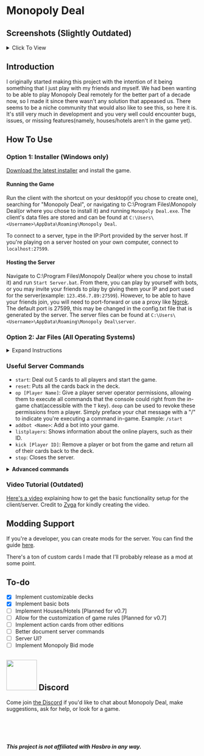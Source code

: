 # Monopoly Deal

## Screenshots (Slightly Outdated)

<details>
  <summary>Click To View</summary>
  <img src="https://i.imgur.com/wFofRPc.gif">
  <img src="https://i.imgur.com/WTkj40P.gif">
  <img src="https://i.imgur.com/5zGVma4.gif">
  <img src="https://i.imgur.com/lgUowtD.png">
  <img src="https://i.imgur.com/PvUhhll.gif">
  <img src="https://i.imgur.com/5xLT48Z.gif">
</details>

## Introduction

I originally started making this project with the intention of it being something that I just play with my friends and myself. We had been wanting to be able to play Monopoly Deal remotely for the better part of a decade now, so I made it since there wasn't any solution that appeased us. There seems to be a niche community that would also like to see this, so here it is. It's still very much in development and you very well could encounter bugs, issues, or missing features(namely, houses/hotels aren't in the game yet).

## How To Use

### Option 1: Installer (Windows only)

[Download the latest installer](https://github.com/OldManAlpha/Monopoly-Deal/releases/download/v0.6.5.1/Monopoly-Deal-Setup-0.6.5.1.exe) and install the game.

#### Running the Game

Run the client with the shortcut on your desktop(if you chose to create one), searching for "Monopoly Deal", or navigating to C:\Program Files\Monopoly Deal(or where you chose to install it) and running `Monopoly Deal.exe`. The client's data files are stored and can be found at `C:\Users\<Username>\AppData\Roaming\Monopoly Deal`.

To connect to a server, type in the IP:Port provided by the server host. If you're playing on a server hosted on your own computer, connect to `localhost:27599`.

#### Hosting the Server

Navigate to C:\Program Files\Monopoly Deal(or where you chose to install it) and run `Start Server.bat`. From there, you can play by yourself with bots, or you may invite your friends to play by giving them your IP and port used for the server(example: `123.456.7.89:27599`). However, to be able to have your friends join, you will need to port-forward or use a proxy like [Ngrok](https://ngrok.com/). The default port is 27599, this may be changed in the config.txt file that is generated by the server. The server files can be found at `C:\Users\<Username>\AppData\Roaming\Monopoly Deal\server`.

### Option 2: Jar Files (All Operating Systems)

<details>
  <summary>Expand Instructions</summary>
  
[Java 8](https://java.com/en/download/) is required to run both the client and the server. Later versions of Java probably will not work.

#### Running the Game

[Download the latest client jar](https://github.com/OldManAlpha/Monopoly-Deal/releases) and run it with javaw.exe from your Java 8 installation. You will be asked if you want to store the client's data in the application data folder on your PC or in the same folder the jar is running in.

To connect to a server, type in the IP:Port provided by the server host. If you're playing on a server hosted on your own computer, connect to `localhost:27599`.

#### Hosting the Server

[Download the latest server jar](https://github.com/OldManAlpha/Monopoly-Deal/releases) and run it with java.exe from your Java 8 installation. This will generate data files in the same folder the jar is running in. From there, you can play by yourself with bots, or you may invite your friends to play by giving them your IP and port used for the server(example: `123.456.7.89:27599`). However, to be able to have your friends join, you will need to port-forward or use a proxy like [Ngrok](https://ngrok.com/). The default port is 27599, this may be changed in the config.txt file that is generated by the server.
</details>

### Useful Server Commands

- `start`: Deal out 5 cards to all players and start the game.
- `reset`: Puts all the cards back in the deck.
- `op [Player Name]`: Give a player server operator permissions, allowing them to execute all commands that the console could right from the in-game chat(accessible with the `T` key). `deop` can be used to revoke these permissions from a player. Simply preface your chat message with a "/" to indicate you're executing a command in-game. Example: `/start`
- `addbot <Name>`: Add a bot into your game.
- `listplayers`: Shows information about the online players, such as their ID.
- `kick [Player ID]`: Remove a player or bot from the game and return all of their cards back to the deck.
- `stop`: Closes the server.

<details>
<summary><b>Advanced commands</b></summary>
Some of these commands rely on Card IDs and Collection IDs. These are visible when you enable "Debug" mode using the button on the top-right of the in-game menu.

- `listregisteredcards`: Gives you a list of cards that can be created. If using this command in-game, you can click on the link next to the name to instantly create the card.
- `createcard action [Action Card Name]`: Create an action card with the given name. Make sure to put the name in one word, such as `createcard action justsayno`.
- `createcard property [Value] [Base?] [Property_Name] [Colors...]`: Create a property card with the arguments. Argument details:
  - `Value`: Self explanatory. It's the value of the property card.
  - `Base`: Can be `true` or `false`. A base property means it can be used as a foundation for a color. The only properties in the vanilla deck that aren't bases are the 10-Color Property Wild Cards.
  - `Property_Name`: The name of the property. It must be contained in 1 word, but underscores(`_`) are converted to spaces.
  - `Colors...`: The colors the property has. These are the internal numerical colors. 0-7, starting at low quality and ending in high quality. 0 is the Brown property color and 7 is the Dark Blue property color. 8 is Railroad and 9 is Utility. Separate the numbers with spaces.
  - <b>Full example</b>: `createcard property 6 true Triple_Color_Wild_Property 0 4 9` - Creates a base property named "Triple Color Wild Property" with the value of 6M and has the colors Brown, Red, and Utility.
- `createcard money [Value]`: Create a money card with the given value.
- `listcards [Collection ID]`: Lists all of the cards in the specified collection.
- `listids [Collection ID]`: Lists all of the card ids in the specified collection.
- `collectioninfo [Collection ID]`: Tells you the amount of cards in the collection and what type of collection it is.
- `transfercard [Card ID] [Collection ID] <Index> <Time>`: Transfers a card to the specified collection, optionally specifying the index and the time(in seconds) it takes for the arrive.
- `transferall [From Collection ID] [To Collection ID] <Time>`: Transfers ALL cards from the specified collection into the other collection, optionally specifying the time(in seconds) each card takes to arrive.
- `createdeck [Deck Name]`: Create a deck with the given name using the cards that are currently in the deck.
- `setdeck [Deck Name]`: Swap to another deck. The name of the default deck is `vanilla`
- `nextturn`: Ends the current player's turn and goes to the next player.
- `setturn [Player ID] [Draw?]`: Set it to be the specified player's turn. Draw can be `true` or `false`, if true the player will be able to draw.

Additional undocumented commands may be seen by using the `help` command.
</details>

### Video Tutorial (Outdated)

[Here's a video](https://www.youtube.com/watch?v=GaBYbJwyJLY) explaining how to get the basic functionality setup for the client/server. Credit to [Zyga](https://www.youtube.com/channel/UCYMOaG7Eqq1jr1-i8m48fMw) for kindly creating the video.

## Modding Support

If you're a developer, you can create mods for the server. You can find the guide [here](https://github.com/OldManAlpha/Monopoly-Deal/wiki/Modding-Guide).

There's a ton of custom cards I made that I'll probably release as a mod at some point.

## To-do

- [X] Implement customizable decks
- [X] Implement basic bots
- [ ] Implement Houses/Hotels [Planned for v0.7]
- [ ] Allow for the customization of game rules [Planned for v0.7]
- [ ] Implement action cards from other editions
- [ ] Better document server commands
- [ ] Server UI?
- [ ] Implement Monopoly Bid mode

## <img src="https://discord.com/assets/2c21aeda16de354ba5334551a883b481.png" width="80" height="80"> Discord

Come join [the Discord](https://discord.gg/9dKvSguVM4) if you'd like to chat about Monopoly Deal, make suggestions, ask for help, or look for a game.

<br><br><br><br>***This project is not affiliated with Hasbro in any way.***

